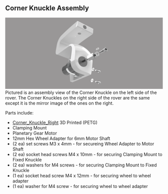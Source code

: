 ## Corner Knuckle Assembly
![Corner Knuckle Assembly](/Images/Corner_Knuckle_Assy.png?raw=true "Corner Knuckle Assembly")
Pictured is an assembly view of the Corner Knuckle on the left side of the rover.  The Corner Knuckles on the right side of the rover are the same except it is the mirror image of the ones on the right.

Parts include:
+ [Corner_Knuckle_Right](/3d%20Prints/Corner_Knuckle_Left.stl) 3D Printed (PETG)
+ Clamping Mount
+ Planetary Gear Motor
+ 12mm Hex Wheel Adapter for 6mm Motor Shaft
+ (2 ea) set screws M3 x 4mm - for secureing Wheel Adapter to Motor Shaft
+ (2 ea) socket head screws M4 x 10mm - for securing Clamping Mount to Fixed Knuckle
+ (2 ea) washers for M4 screws - for securing Clamping Mount to Fixed Knuckle
+ (1 ea) socket head screw M4 x 12mm - for securing wheel to wheel adapter
+ (1 ea) washer for M4 screw - for securing wheel to wheel adapter
